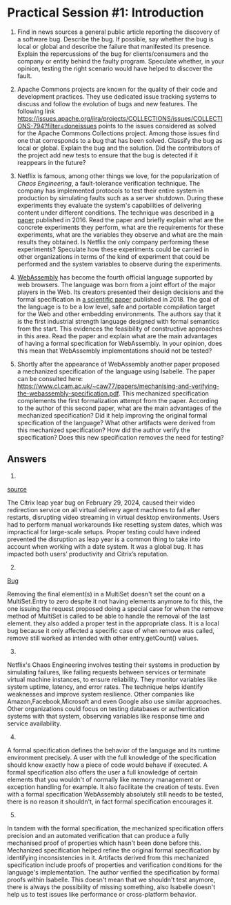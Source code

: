 # Practical Session #1: Introduction

1. Find in news sources a general public article reporting the discovery of a software bug. Describe the bug. If possible, say whether the bug is local or global and describe the failure that manifested its presence. Explain the repercussions of the bug for clients/consumers and the company or entity behind the faulty program. Speculate whether, in your opinion, testing the right scenario would have helped to discover the fault.

2. Apache Commons projects are known for the quality of their code and development practices. They use dedicated issue tracking systems to discuss and follow the evolution of bugs and new features. The following link https://issues.apache.org/jira/projects/COLLECTIONS/issues/COLLECTIONS-794?filter=doneissues points to the issues considered as solved for the Apache Commons Collections project. Among those issues find one that corresponds to a bug that has been solved. Classify the bug as local or global. Explain the bug and the solution. Did the contributors of the project add new tests to ensure that the bug is detected if it reappears in the future?

3. Netflix is famous, among other things we love, for the popularization of *Chaos Engineering*, a fault-tolerance verification technique. The company has implemented protocols to test their entire system in production by simulating faults such as a server shutdown. During these experiments they evaluate the system's capabilities of delivering content under different conditions. The technique was described in [a paper](https://arxiv.org/ftp/arxiv/papers/1702/1702.05843.pdf) published in 2016. Read the paper and briefly explain what are the concrete experiments they perform, what are the requirements for these experiments, what are the variables they observe and what are the main results they obtained. Is Netflix the only company performing these experiments? Speculate how these experiments could be carried in other organizations in terms of the kind of experiment that could be performed and the system variables to observe during the experiments.

4. [WebAssembly](https://webassembly.org/) has become the fourth official language supported by web browsers. The language was born from a joint effort of the major players in the Web. Its creators presented their design decisions and the formal specification in [a scientific paper](https://people.mpi-sws.org/~rossberg/papers/Haas,%20Rossberg,%20Schuff,%20Titzer,%20Gohman,%20Wagner,%20Zakai,%20Bastien,%20Holman%20-%20Bringing%20the%20Web%20up%20to%20Speed%20with%20WebAssembly.pdf) published in 2018. The goal of the language is to be a low level, safe and portable compilation target for the Web and other embedding environments. The authors say that it is the first industrial strength language designed with formal semantics from the start. This evidences the feasibility of constructive approaches in this area. Read the paper and explain what are the main advantages of having a formal specification for WebAssembly. In your opinion, does this mean that WebAssembly implementations should not be tested? 

5.  Shortly after the appearance of WebAssembly another paper proposed a mechanized specification of the language using Isabelle. The paper can be consulted here: https://www.cl.cam.ac.uk/~caw77/papers/mechanising-and-verifying-the-webassembly-specification.pdf. This mechanized specification complements the first formalization attempt from the paper. According to the author of this second paper, what are the main advantages of the mechanized specification? Did it help improving the original formal specification of the language? What other artifacts were derived from this mechanized specification? How did the author verify the specification? Does this new specification removes the need for testing?

## Answers

1.
[source](https://www.bleepingcomputer.com/news/software/citrix-sophos-software-impacted-by-2024-leap-year-bugs/)

The Citrix leap year bug on February 29, 2024, caused their video redirection service on all virtual delivery agent machines to fail after restarts, disrupting video streaming in virtual desktop environments. Users had to perform manual workarounds like resetting system dates, which was impractical for large-scale setups. Proper testing could have indeed prevented the disruption as leap year is a common thing to take into account when working with a date system. It was a global bug. It has impacted both users’ productivity and Citrix’s reputation​.

2.
[Bug](https://issues.apache.org/jira/projects/COLLECTIONS/issues/COLLECTIONS-709?filter=doneissues&orderby=cf%5B10010%5D+ASC%2C+cf%5B12310200%5D+ASC%2C+updated+DESC)

Removing the final element(s) in a MultiSet doesn't set the count on a MultiSet.Entry to zero despite it not having elements anymore.to fix this, the one issuing the request proposed doing a special case for when the remove method of MultiSet is called to be able to handle the removal of the last element. they also added a proper test in the appropriate class. It is a local bug because it only affected a specific case of when remove was called, remove still worked as intended with other entry.getCount() values.

3.
Netflix's Chaos Engineering involves testing their systems in production by simulating failures, like failing requests between services or terminate virtual machine instances, to ensure reliability. They monitor variables like system uptime, latency, and error rates. The technique helps identify weaknesses and improve system resilience. Other companies like Amazon,Facebook,Microsoft and even Google also use similar approaches. Other organizations could focus on testing databases or authentication systems with that system, observing variables like response time and service availability.

4.
A formal specification defines the behavior of the language and its runtime environment precisely. A user with the full knowledge of the specification should know exactly how a piece of code would behave if executed. A formal specification also offers the user a full knowledge of certain elements that you wouldn't of normally like memory management or exception handling for example. It also facilitate the creation of tests. Even with a formal specification WebAssembly absolutely still needs to be tested, there is no reason it shouldn't, in fact formal specification encourages it.

5.
In tandem with the formal specification, the mechanized specification offers precision and an automated verification that can produce a fully mechanised proof of properties which hasn't been done before this. Mechanized specification helped refine the original formal specification by identifying inconsistencies in it. Artifacts derived from this mechanized specification include proofs of properties and verification conditions for the language's implementation. The author verified the specification by formal proofs within Isabelle. This doesn't mean that we shouldn't test anymore, there is always the possibility of missing something, also Isabelle doesn't help us to test issues like performance or cross-platform behavior.
 

